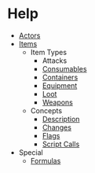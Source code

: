 # Help

- [Actors](Help/Actors)
- [Items](Help/Items)
  - Item Types
    - Attacks
    - [Consumables](Help/Items/Consumables)
    - [Containers](Help/Items/Containers)
    - [Equipment](Help/Items/Equipment)
    - [Loot](/Help/Items/Loot)
    - [Weapons](Help/Items/Weapons)
  - Concepts
    - [Description](Help/Items/Description)
    - [Changes](Help/Items/Changes)
    - [Flags](Help/Items/Flags)
    - [Script Calls](Help/Items/Script-Calls)
- Special
  - [Formulas](Help/Formulas)
